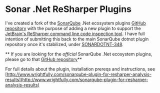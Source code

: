Sonar .Net ReSharper Plugins
=========================

I've created a fork of the [SonarQube](http://www.sonarsource.com) .Net ecosystem plugins [GitHub repository](https://github.com/SonarCommunity/sonar-dotnet) with the purpose of adding a new plugin to support the [JetBrain's ReSharper command line code inspection tool](http://www.jetbrains.com/resharper/features/command-line.html). I have full intention of submitting this back to the main SonarQube dotnot plugin repository once it's stabilized, under [SONARDOTNT-348](http://jira.codehaus.org/browse/SONARDOTNT-348).

** If you are looking for the *official* SonarQube .Net ecosystem plugins, please go to that [GitHub repository](https://github.com/SonarCommunity/sonar-dotnet)**

For full details about the plugin, installation prereqs and instructions, see [http://www.wrightfully.com/sonarqube-plugin-for-resharper-analysis-results](http://www.wrightfully.com/sonarqube-plugin-for-resharper-analysis-results)
